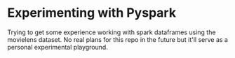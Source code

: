 # Experimenting with Pyspark

Trying to get some experience working with spark dataframes using the movielens dataset. No real plans for this repo in the future but it'll serve as a personal experimental playground.

